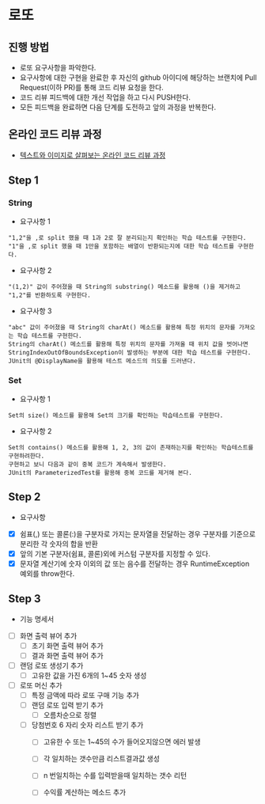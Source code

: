 # 로또
## 진행 방법
* 로또 요구사항을 파악한다.
* 요구사항에 대한 구현을 완료한 후 자신의 github 아이디에 해당하는 브랜치에 Pull Request(이하 PR)를 통해 코드 리뷰 요청을 한다.
* 코드 리뷰 피드백에 대한 개선 작업을 하고 다시 PUSH한다.
* 모든 피드백을 완료하면 다음 단계를 도전하고 앞의 과정을 반복한다.

## 온라인 코드 리뷰 과정
* [텍스트와 이미지로 살펴보는 온라인 코드 리뷰 과정](https://github.com/next-step/nextstep-docs/tree/master/codereview)

## Step 1

### String

* 요구사항 1
```
"1,2"을 ,로 split 했을 때 1과 2로 잘 분리되는지 확인하는 학습 테스트를 구현한다.
"1"을 ,로 split 했을 때 1만을 포함하는 배열이 반환되는지에 대한 학습 테스트를 구현한다.
```
  
* 요구사항 2
```
"(1,2)" 값이 주어졌을 때 String의 substring() 메소드를 활용해 ()을 제거하고 "1,2"를 반환하도록 구현한다.
```
  
* 요구사항 3
```
"abc" 값이 주어졌을 때 String의 charAt() 메소드를 활용해 특정 위치의 문자를 가져오는 학습 테스트를 구현한다.
String의 charAt() 메소드를 활용해 특정 위치의 문자를 가져올 때 위치 값을 벗어나면 StringIndexOutOfBoundsException이 발생하는 부분에 대한 학습 테스트를 구현한다.
JUnit의 @DisplayName을 활용해 테스트 메소드의 의도를 드러낸다.
```
  
### Set

* 요구사항 1
```
Set의 size() 메소드를 활용해 Set의 크기를 확인하는 학습테스트를 구현한다.
```
  
* 요구사항 2
```
Set의 contains() 메소드를 활용해 1, 2, 3의 값이 존재하는지를 확인하는 학습테스트를 구현하려한다.
구현하고 보니 다음과 같이 중복 코드가 계속해서 발생한다.
JUnit의 ParameterizedTest를 활용해 중복 코드를 제거해 본다.
```


## Step 2 

*  요구사항

*[x] 쉼표(,) 또는 콜론(:)을 구분자로 가지는 문자열을 전달하는 경우 구분자를 기준으로 분리한 각 숫자의 합을 반환
*[x] 앞의 기본 구분자(쉼표, 콜론)외에 커스텀 구분자를 지정할 수 있다.
*[x] 문자열 계산기에 숫자 이외의 값 또는 음수를 전달하는 경우 RuntimeException 예외를 throw한다.

## Step 3

* 기능 명세서

- [ ] 화면 출력 뷰어 추가 
  - [ ] 초기 화면 출력 뷰어 추가
  - [ ] 결과 화면 출력 뷰어 추가
- [ ] 랜덤 로또 생성기 추가
  - [ ] 고유한 값을 가진 6개의 1~45 숫자 생성
- [ ] 로또 머신 추가 
  - [ ] 특정 금액에 따라 로또 구매 기능 추가 
  - [ ] 랜덤 로또 입력 받기 추가
    - [ ] 오름차순으로 정렬
  - [ ] 당첨번호 6 자리 숫자 리스트 받기 추가  
    - [ ] 고유한 수 또는 1~45의 수가 들어오지않으면 에러 발생
    - [ ] 각 일치하는 갯수만큼 리스트결과값 생성
    - [ ] n 번일치하는 수를 입력받을때 일치하는 갯수 리턴
    - [ ] 수익률 계산하는 메소드 추가 
    
    
